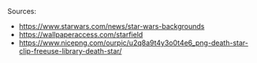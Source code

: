 Sources:
- https://www.starwars.com/news/star-wars-backgrounds
- https://wallpaperaccess.com/starfield
- https://www.nicepng.com/ourpic/u2q8a9t4y3o0t4e6_png-death-star-clip-freeuse-library-death-star/